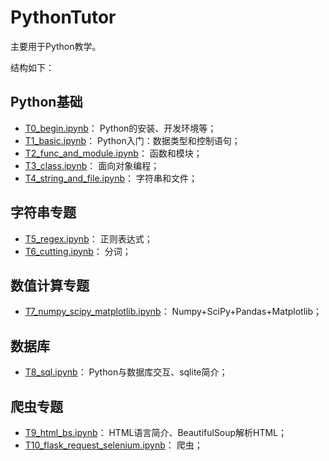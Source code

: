 # PythonTutor

主要用于Python教学。

结构如下：

## Python基础

* [T0_begin.ipynb](T0_begin.ipynb)： Python的安装、开发环境等；
* [T1_basic.ipynb](T1_basic.ipynb)： Python入门：数据类型和控制语句；
* [T2_func_and_module.ipynb](T2_func_and_module.ipynb)： 函数和模块；
* [T3_class.ipynb](T3_class.ipynb)： 面向对象编程；
* [T4_string_and_file.ipynb](T4_string_and_file.ipynb)： 字符串和文件；

## 字符串专题

* [T5_regex.ipynb](T5_regex.ipynb)： 正则表达式；
* [T6_cutting.ipynb](T6_cutting.ipynb)： 分词；

## 数值计算专题

* [T7_numpy_scipy_matplotlib.ipynb](T7_numpy_scipy_matplotlib.ipynb)： Numpy+SciPy+Pandas+Matplotlib；

## 数据库

* [T8_sql.ipynb](T8_sql.ipynb)： Python与数据库交互、sqlite简介；

## 爬虫专题

* [T9_html_bs.ipynb](T9_html_flask.ipynb)： HTML语言简介、BeautifulSoup解析HTML；
* [T10_flask_request_selenium.ipynb](T10_flask_request_selenium.ipynb)： 爬虫；
